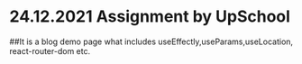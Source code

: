 # 24.12.2021 Assignment by UpSchool

##It is a blog demo page what includes useEffectly,useParams,useLocation, react-router-dom etc.